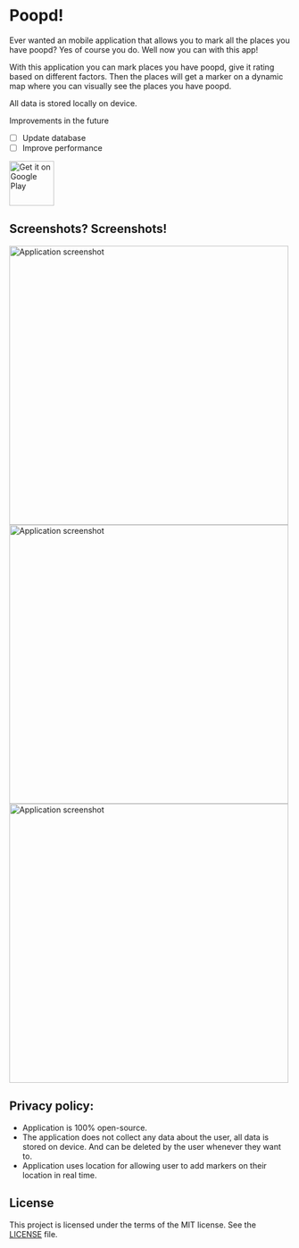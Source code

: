 # Poopd!
Ever wanted an mobile application that allows you to mark all the places you have poopd? Yes of course you do. Well now you can with this app!

With this application you can mark places you have poopd, give it rating based on different factors. Then the places will get a marker on a dynamic map where you can visually see the places you have poopd.

All data is stored locally on device.

Improvements in the future
- [ ] Update database
- [ ] Improve performance

<a href='https://play.google.com/store/apps/details?id=lars.wherehaveishit&pcampaignid=MKT-Other-global-all-co-prtnr-py-PartBadge-Mar2515-1'>
  <img alt='Get it on Google Play'
  height="80"
  src='https://play.google.com/intl/en_us/badges/images/generic/en_badge_web_generic.png'/>
</a>

## Screenshots? Screenshots!

<img src="https://lh3.googleusercontent.com/KZWgjI6IVxorgD6UzbifrmJTEmSe2fRl0GGm91XQ_kO8X0oNbsjZON4x6O23zNZNHDc=w2467-h1009-rw"
height="500"
alt="Application screenshot"
/>
<img src="https://lh3.googleusercontent.com/rhkZeKTm8ePuVUZfQn2XmEInDXEA3qVzUwWChrGltCsHBIi1JGCRcmF7WXJUWrjr3zs=w2467-h1009-rw"
height="500"
alt="Application screenshot"
/>
<img src="https://lh3.googleusercontent.com/hsjtYmP-OUk5NpO3LctaJK1alE8rmz4IcGP0-g_W3rFpYm19Nbltcx_PGyrAxp_zA-Gh=w2467-h1009-rw"
height="500"
alt="Application screenshot"
/>

## Privacy policy:
* Application is 100% open-source.
* The application does not collect any data about the user, all data is stored on device. And can be deleted by the user whenever they want to.
* Application uses location for allowing user to add markers on their location in real time.

## License
This project is licensed under the terms of the MIT license. See the [LICENSE](LICENSE) file.
